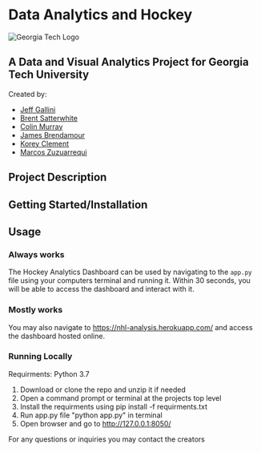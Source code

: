 # Data Analytics and Hockey
![Georgia Tech Logo](https://miro.medium.com/max/403/1*YowZrQ6aLxKgFqOA_Tp__A.png)
## A Data and Visual Analytics Project for Georgia Tech University

Created by:
- [Jeff Gallini](https://www.linkedin.com/in/jeff-gallini/)
- [Brent Satterwhite](https://www.linkedin.com/in/brent-satterwhite-45965699/)
- [Colin Murray](https://www.linkedin.com/in/colin-murray/)
- [James Brendamour](https://www.linkedin.com/in/james-brendamour-4b1782112/)
- [Korey Clement](https://www.linkedin.com/in/korey-clement-96997268/)
- [Marcos Zuzuarrequi](https://www.linkedin.com/in/marcos-zuzu%C3%A1rregui-73a681bb/)

## Project Description

## Getting Started/Installation

## Usage

### Always works
The Hockey Analytics Dashboard can be used by navigating to the `app.py` file using your computers terminal and running it. Within 30 seconds, you will be able to access the dashboard and interact with it.

### Mostly works
You may also navigate to <https://nhl-analysis.herokuapp.com/> and access the dashboard hosted online.

### Running Locally 
Requirments: Python 3.7 
1. Download or clone the repo and unzip it if needed 
2. Open a command prompt or terminal at the projects top level 
3. Install the requirments using pip install -f requirments.txt
4. Run app.py file "python app.py" in terminal 
5. Open browser and go to http://127.0.0.1:8050/

For any questions or inquiries you may contact the creators 
